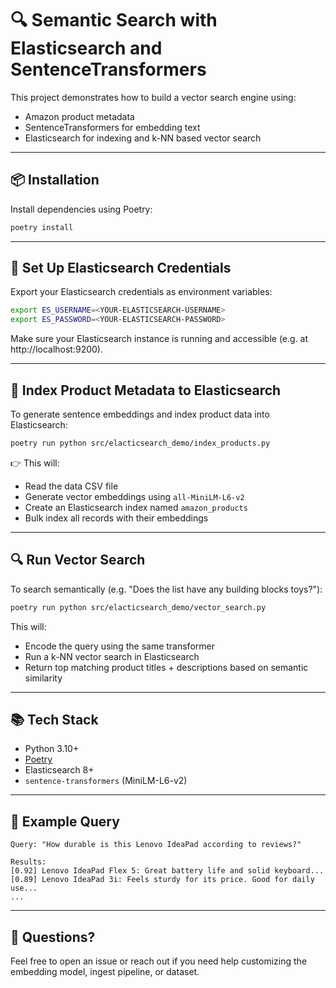 # 🔍 Semantic Search with Elasticsearch and SentenceTransformers

This project demonstrates how to build a vector search engine using:
- Amazon product metadata
- SentenceTransformers for embedding text
- Elasticsearch for indexing and k-NN based vector search

---

## 📦 Installation

Install dependencies using Poetry:

```bash
poetry install
```

---

## 🔐 Set Up Elasticsearch Credentials

Export your Elasticsearch credentials as environment variables:

```bash
export ES_USERNAME=<YOUR-ELASTICSEARCH-USERNAME>
export ES_PASSWORD=<YOUR-ELASTICSEARCH-PASSWORD>
```

Make sure your Elasticsearch instance is running and accessible (e.g. at http://localhost:9200).

---

## 🧠 Index Product Metadata to Elasticsearch

To generate sentence embeddings and index product data into Elasticsearch:

```bash
poetry run python src/elacticsearch_demo/index_products.py
```

👉 This will:
- Read the data CSV file
- Generate vector embeddings using `all-MiniLM-L6-v2`
- Create an Elasticsearch index named `amazon_products`
- Bulk index all records with their embeddings

---

## 🔍 Run Vector Search

To search semantically (e.g. "Does the list have any building blocks toys?"):

```bash
poetry run python src/elacticsearch_demo/vector_search.py
```

This will:
- Encode the query using the same transformer
- Run a k-NN vector search in Elasticsearch
- Return top matching product titles + descriptions based on semantic similarity

---

## 📚 Tech Stack

- Python 3.10+
- [Poetry](https://python-poetry.org/)
- Elasticsearch 8+
- `sentence-transformers` (MiniLM-L6-v2)

---

## 🧪 Example Query

```
Query: "How durable is this Lenovo IdeaPad according to reviews?"

Results:
[0.92] Lenovo IdeaPad Flex 5: Great battery life and solid keyboard...
[0.89] Lenovo IdeaPad 3i: Feels sturdy for its price. Good for daily use...
...
```

---

## 💬 Questions?

Feel free to open an issue or reach out if you need help customizing the embedding model, ingest pipeline, or dataset.
